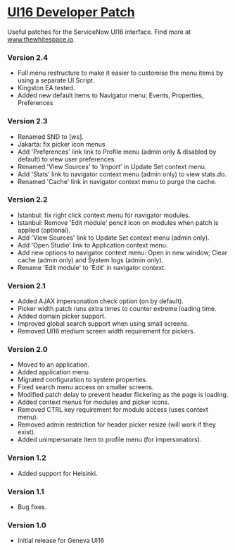 # [UI16 Developer Patch](https://github.com/thewhitespace/UI16-Developer-Patch)
Useful patches for the ServiceNow UI16 interface. Find more at www.thewhitespace.io.

### Version 2.4
* Full menu restructure to make it easier to customise the menu items by using a separate UI Script.
* Kingston EA tested.
* Added new default items to Navigator menu: Events, Properties, Preferences

### Version 2.3
* Renamed SND to [ws].
* Jakarta: fix picker icon menus
* Add 'Preferences' link link to Profile menu (admin only & disabled by default) to view user preferences.
* Renamed 'View Sources' to 'Import' in Update Set context menu.
* Add 'Stats' link to navigator context menu (admin only) to view stats.do.
* Renamed 'Cache' link in navigator context menu to purge the cache.

### Version 2.2
* Istanbul: fix right click context menu for navigator modules.
* Istanbul: Remove 'Edit module' pencil icon on modules when patch is applied (optional).
* Add 'View Sources' link to Update Set context menu (admin only).
* Add 'Open Studio' link to Application context menu.
* Add new options to navigator context menu: Open in new window, Clear cache
  (admin only) and System logs (admin only).
* Rename 'Edit module' to 'Edit' in navigator context.

### Version 2.1
* Added AJAX impersonation check option (on by default).
* Picker width patch runs extra times to counter extreme loading time.
* Added domain picker support.
* Improved global search support when using small screens.
* Removed UI16 medium screen width requirement for pickers.

### Version 2.0
* Moved to an application.
* Added application menu.
* Migrated configuration to system properties.
* Fixed search menu access on smaller screens.
* Modified patch delay to prevent header flickering as the page is loading.
* Added context menus for modules and picker icons.
* Removed CTRL key requirement for module access (uses context menu).
* Removed admin restriction for header picker resize (will work if they exist).
* Added unimpersonate item to profile menu (for impersonators).

### Version 1.2
* Added support for Helsinki.

### Version 1.1
* Bug fixes.

### Version 1.0
* Initial release for Geneva UI16